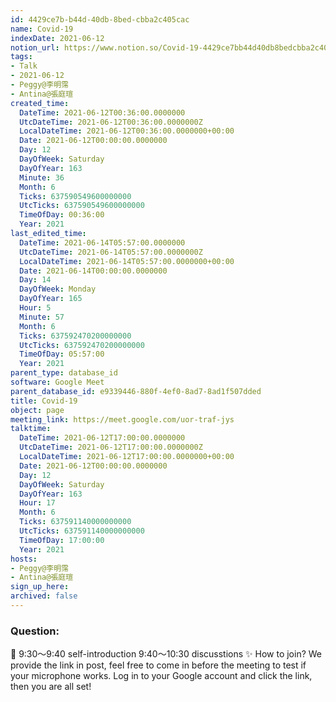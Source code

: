 ```yaml
---
id: 4429ce7b-b44d-40db-8bed-cbba2c405cac
name: Covid-19
indexDate: 2021-06-12
notion_url: https://www.notion.so/Covid-19-4429ce7bb44d40db8bedcbba2c405cac
tags:
- Talk
- 2021-06-12
- Peggy@李明霈
- Antina@張庭瑄
created_time:
  DateTime: 2021-06-12T00:36:00.0000000
  UtcDateTime: 2021-06-12T00:36:00.0000000Z
  LocalDateTime: 2021-06-12T00:36:00.0000000+00:00
  Date: 2021-06-12T00:00:00.0000000
  Day: 12
  DayOfWeek: Saturday
  DayOfYear: 163
  Minute: 36
  Month: 6
  Ticks: 637590549600000000
  UtcTicks: 637590549600000000
  TimeOfDay: 00:36:00
  Year: 2021
last_edited_time:
  DateTime: 2021-06-14T05:57:00.0000000
  UtcDateTime: 2021-06-14T05:57:00.0000000Z
  LocalDateTime: 2021-06-14T05:57:00.0000000+00:00
  Date: 2021-06-14T00:00:00.0000000
  Day: 14
  DayOfWeek: Monday
  DayOfYear: 165
  Hour: 5
  Minute: 57
  Month: 6
  Ticks: 637592470200000000
  UtcTicks: 637592470200000000
  TimeOfDay: 05:57:00
  Year: 2021
parent_type: database_id
software: Google Meet
parent_database_id: e9339446-880f-4ef0-8ad7-8ad1f507dded
title: Covid-19
object: page
meeting_link: https://meet.google.com/uor-traf-jys
talktime:
  DateTime: 2021-06-12T17:00:00.0000000
  UtcDateTime: 2021-06-12T17:00:00.0000000Z
  LocalDateTime: 2021-06-12T17:00:00.0000000+00:00
  Date: 2021-06-12T00:00:00.0000000
  Day: 12
  DayOfWeek: Saturday
  DayOfYear: 163
  Hour: 17
  Month: 6
  Ticks: 637591140000000000
  UtcTicks: 637591140000000000
  TimeOfDay: 17:00:00
  Year: 2021
hosts:
- Peggy@李明霈
- Antina@張庭瑄
sign_up_here: 
archived: false
---
```


### Question:


   
   
   
   
   
📅
9:30～9:40 self-introduction
9:40～10:30 discusstions
✨
How to join?
We provide the link in post, feel free to come in before the meeting to test if your microphone works. Log in to your Google account and click the link, then you are all set!


